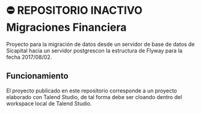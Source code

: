 # :no_entry: REPOSITORIO INACTIVO  Migraciones Financiera

Proyecto para la migración de datos desde un servidor de base de datos de Sicapital hacia un servidor postgrescon la estructura de Flyway para la fecha 2017/08/02.

## Funcionamiento

El proyecto publicado en este repositorio corresponde a un proyecto elaborado con Talend Studio, de tal forma debe ser cloando dentro del workspace local de Talend Studio.
